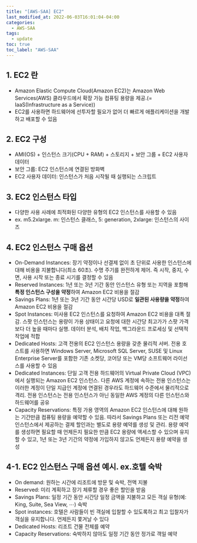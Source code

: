 ```yaml
---
title: "[AWS-SAA] EC2"
last_modified_at: 2022-06-03T16:01:04-04:00
categories:
  - AWS-SAA
tags:
  - update
toc: true
toc_label: "AWS-SAA"
---
```


## 1. EC2 란
- Amazon Elastic Compute Cloud(Amazon EC2)는 Amazon Web Services(AWS) 클라우드에서 확장 가능 컴퓨팅 용량을 제공.(= IaaS(Infrastructure as a Service))
- EC2를 사용하면 하드웨어에 선투자할 필요가 없어 더 빠르게 애플리케이션을 개발하고 배포할 수 있음

## 2. EC2 구성
- AMI(OS) + 인스턴스 크기(CPU + RAM) + 스토리지 + 보안 그룹 + EC2 사용자 데이터
- 보안 그룹: EC2 인스턴스에 연결된 방화벽
- EC2 사용자 데이터: 인스턴스가 처음 시작될 때 실행되는 스크립트

## 3. EC2 인스턴스 타입
- 다양한 사용 사례에 최적화된 다양한 유형의 EC2 인스턴스를 사용할 수 있음
- ex. m5.2xlarge. m: 인스턴스 클래스, 5: generation, 2xlarge: 인스턴스의 사이즈

## 4. EC2 인스턴스 구매 옵션
- On-Demand Instances: 장기 약정이나 선결제 없이 초 단위로 사용한 인스턴스에 대해 비용을 지불합니다(최소 60초). 수명 주기를 완전하게 제어. 즉 시작, 중지, 수면, 사용 시작 또는 종료 시기를 결정할 수 있음
- Reserved Instances: 1년 또는 3년 기간 동안 인스턴스 유형 또는 지역을 포함해 **특정 인스턴스 구성을 약정**하여 Amazon EC2 비용을 절감
- Savings Plans: 1년 또는 3년 기간 동안 시간당 USD로 **일관된 사용량을 약정**하여 Amazon EC2 비용을 절감
- Spot Instances: 미사용 EC2 인스턴스를 요청하여 Amazon EC2 비용을 대폭 절감. 스팟 인스턴스는 용량이 가용 상태이고 요청에 대한 시간당 최고가가 스팟 가격보다 더 높을 때마다 실행. 데이터 분석, 배치 작업, 백그라운드 프로세싱 및 선택적 작업에 적합
- Dedicated Hosts: 고객 전용의 EC2 인스턴스 용량을 갖춘 물리적 서버. 전용 호스트를 사용하면 Windows Server, Microsoft SQL Server, SUSE 및 Linux Enterprise Server를 포함한 기존 소켓당, 코어당 또는 VM당 소프트웨어 라이선스를 사용할 수 있음
- Dedicated Instances: 단일 고객 전용 하드웨어의 Virtual Private Cloud (VPC)에서 실행되는 Amazon EC2 인스턴스. 다른 AWS 계정에 속하는 전용 인스턴스는 이러한 계정이 단일 지급인 계정에 연결된 경우라도 하드웨어 수준에서 물리적으로 격리. 전용 인스턴스는 전용 인스턴스가 아닌 동일한 AWS 계정의 다른 인스턴스와 하드웨어를 공유
- Capacity Reservations: 특정 가용 영역의 Amazon EC2 인스턴스에 대해 원하는 기간만큼 컴퓨팅 용량을 예약할 수 있음. 따라서 Savings Plans 또는 리전 예약 인스턴스에서 제공하는 결제 할인과는 별도로 용량 예약를 생성 및 관리. 용량 예약를 생성하면 필요할 때 언제든지 필요한 만큼 EC2 용량에 액세스할 수 있으며 유지할 수 있고, 1년 또는 3년 기간의 약정에 가입하지 않고도 언제든지 용량 예약을 생성

## 4-1. EC2 인스턴스 구매 옵션 예시. ex.호텔 숙박
- On demand: 원하는 시간에 리조트에 방문 및 숙박, 전액 지불
- Reserved: 미리 계획하고 장기 체류할 경우 좋은 할인을 받음
- Savings Plans: 일정 기간 동안 시간당 일정 금액을 지불하고 모든 객실 유형(예: King, Suite, Sea View, ⋯) 숙박
- Spot instances: 호텔은 사람들이 빈 객실에 입찰할 수 있도록하고 최고 입찰자가 객실을 유지합니다. 언제든지 쫓겨날 수 있다
- Dedicated Hosts: 리조트 건물 전체를 예약
- Capacity Reservations: 숙박하지 않아도 일정 기간 동안 정가로 객일 예약